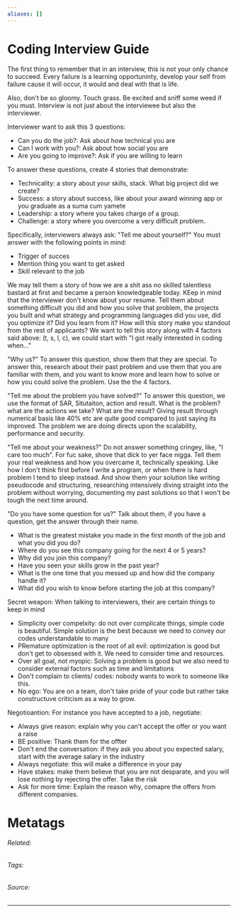 ```yaml
---
aliases: []
---
```

# Coding Interview Guide
The first thing to remember that in an interview, this is not your only chance to succeed. Every failure is a learning opportuninty, develop your self from failure cause it will occur, it would and deal with that is life. 

Also, don't be so gloomy. Touch grass. Be excited and sniff some weed if you must. Interview is not just about the interviewee but also the interviewer. 

Interviewer want to ask this 3 questions:
- Can you do the job?: Ask about how technical you are
- Can I work with you?: Ask about how social you are
- Are you going to improve?: Ask if you are willing to learn

To answer these questions, create 4 stories that demonstrate:
- Technicality: a story about your skills, stack. What big project did we create?
- Success: a story about success, like about your award winning app or you graduate as a suma cum yamete
- Leadership: a story where you takes charge of a group.
- Challenge: a story where you overcome a very difficult problem.

Specifically, interviewers always ask: "Tell me about yourself?"
You must answer with the following points in mind:
- Trigger of succes
- Mention thing you want to get asked
- Skill relevant to the job

We may tell them a story of how we are a shit ass no skilled talentless bastard at first and became a person knowledgeable today. KEep in mind that the interviewer don't know about your resume. Tell them about something difficult you did and how you solve that problem, the projects you built and what strategy and programming languages did you use, did you optimize it? Did you learn from it? How will this story make you standout from the rest of applicants? We want to tell this story along with 4 factors said above: (t, s, l, c), we could start with "I got really interested in coding when..."

"Why us?"
To answer this question, show them that they are special. To answer this, research about their past problem and use them that you are familiar with them, and you want to know more and learn how to solve or how you could solve the problem. Use the the 4 factors. 

"Tell me about the problem you have solved?"
To answer this question, we use the format of SAR, Situtaiton, action and result. What is the problem? what are the actions we take? What are the result? Giving result through numerical basis like 40% etc are quite good compared to just saying its improved. The problem we are doing directs upon the scalability, performance and security. 

"Tell me about your weakness?"
Do not answer something cringey, like, "I care too much". For fuc sake, shove that dick to yer face nigga. Tell them your real weakness and how you overcame it, technically speaking. Like how I don't think first before I write a program, or when there is hard problem I tend to sleep instead. And show them your solution like writing pseudocode and structuring, researching intensively diving straight into the problem without worrying, documenting my past solutions so that I won't be tough the next time around.

"Do you have some question for us?"
Talk about them, if you have a question, get the answer through their name. 
- What is the greatest mistake you made in the first month of the job and what you did you do?
- Where do you see this company going for the next 4 or 5 years?
- Why did you join this company?
- Have you seen your skills grow in the past year?
- What is the one time that you messed up and how did the company handle it?
- What did you wish to know before starting the job at this company?


Secret weapon: When talking to interviewers, their are certain things to keep in mind
- Simplicity over compelxity: do not over complicate things, simple code is beautiful. Simple solution is the best because we need to convey our codes understandable to many
- PRemature optimization is the root of all evil: optimization is good but don't get to obsessed with it. We need to consider time and resources.
- Over all goal, not myopic: Solving a problem is good but we also need to consider external factors such as time and limitations
- Don't complain to clients/ codes: nobody wants to work to someone like this.
- No ego: You are on a team, don't take pride of your code but rather take constructuve criticism as a way to grow.

Negotioantion:
For instance you have accepted to a job, negotiate:
- Always give reason: explain why you can't accept the offer or you want a raise
- BE positive: Thank them for the offter
- Don't end the conversation: if they ask you about you expected salary, start with the average salary in the industry
- Always negotiate: this will make a difference in your pay
- Have stakes: make them believe that you are not desparate, and you will lose nothing by rejecting the offer. Take the risk
- Ask for more time: Explain the reason why, comapre the offers from different companies.






# Metatags
###### Related: 
###### Tags: 
###### Source: 

---